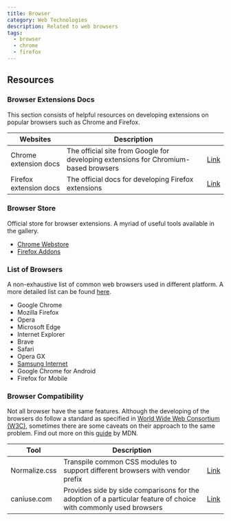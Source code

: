 ```yaml
---
title: Browser
category: Web Technologies
description: Related to web browsers
tags:
  - browser
  - chrome
  - firefox
---
```


## Resources

### Browser Extensions Docs

This section consists of helpful resources on developing extensions on popular browsers such as Chrome and Firefox.

| Websites | Description | |
| --- | --- | --- |
| Chrome extension docs | The official site from Google for developing extensions for Chromium-based browsers | [Link](https://developer.chrome.com/docs/extensions/) |
| Firefox extension docs | The official docs for developing Firefox extensions | [Link](https://developer.mozilla.org/en-US/docs/Mozilla/Add-ons/WebExtensions) |

### Browser Store

Official store for browser extensions. A myriad of useful tools available in the gallery.

- [Chrome Webstore](https://chrome.google.com/webstore/category/extensions?hl=en)
- [Firefox Addons](https://addons.mozilla.org/en-US/firefox/)

### List of Browsers

A non-exhaustive list of common web browsers used in different platform. A more detailed list can be found [here](https://en.wikipedia.org/wiki/List_of_web_browsers).

- Google Chrome
- Mozilla Firefox
- Opera
- Microsoft Edge
- Internet Explorer
- Brave
- Safari
- Opera GX
- [Samsung Internet](https://www.samsung.com/us/support/owners/app/samsung-internet)
- Google Chrome for Android
- Firefox for Mobile

### Browser Compatibility

Not all browser have the same features. Although the developing of the browsers do follow a standard as specified in [World Wide Web Consortium (W3C)](https://www.w3.org/), sometimes there are some caveats on their approach to the same problem. Find out more on this [guide](https://developer.mozilla.org/en-US/docs/Learn/Getting_started_with_the_web/The_web_and_web_standards) by MDN.

| Tool | Description | |
| --- | --- | --- |
| Normalize.css | Transpile common CSS modules to support different browsers with vendor prefix                                    | [Link](https://necolas.github.io/normalize.css/) |
| caniuse.com   | Provides side by side comparisons for the adoption of a particular feature of choice with commonly used browsers | [Link](https://caniuse.com/)                     |

<v-img folder="tech/browsers" image="caniuse.png" widthclass="w-full"></v-img>
